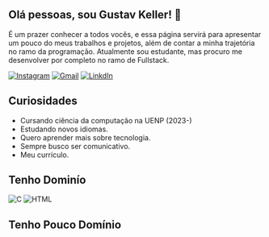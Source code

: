 ## Olá pessoas, sou Gustav Keller! 🤙
 
  É um prazer conhecer a todos vocês, e essa página servirá para apresentar um pouco do meus trabalhos e projetos, além de contar a minha trajetória no ramo da programação.
  Atualmente sou estudante, mas procuro me desenvolver por completo no ramo de Fullstack.
  
[![Instagram](https://img.shields.io/badge/Instagram-E4405F?style=for-the-badge&logo=instagram&logoColor=white)](https://www.instagram.com/gustav.keller.587/) [![Gmail](https://img.shields.io/badge/Gmail-D14836?style=for-the-badge&logo=gmail&logoColor=white)](https://mail.google.com/mail/u/0/#sent?compose=GTvVlcRwRQMVMsbNmshmtbfRFKCpnhZTLjhktjqzWfqnZKJKSSKNlThlVzPTkTMNDhBzlGgBlVrxC) [![LinkdIn](https://img.shields.io/badge/LinkedIn-0077B5?style=for-the-badge&logo=linkedin&logoColor=white)](https://www.linkedin.com/in/gustav-keller-164674271/)

## Curiosidades
 -  Cursando ciência da computação na UENP (2023-)
 -  Estudando novos idiomas.
 -  Quero aprender mais sobre tecnologia.
 -  Sempre busco ser comunicativo.
 -  Meu currículo.

## Tenho Dominío 
![C](https://img.shields.io/badge/C-00599C?style=for-the-badge&logo=c&logoColor=white) ![HTML](	https://img.shields.io/badge/HTML-239120?style=for-the-badge&logo=html5&logoColor=white)
## Tenho Pouco Domínio 


